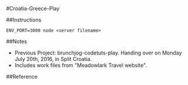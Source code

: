 #Croatia-Greece-Play

##Instructions

	ENV_PORT=3000 node <server filename> 
	
##Notes
- Previous Project: brunchjog-codetuts-play. Handing over on Monday July 20th, 2016, in Split Croatia.
- Includes work files from "Meadowlark Travel website".

##Reference
